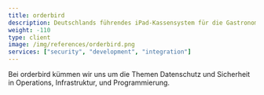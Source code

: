 ```yaml
---
title: orderbird
description: Deutschlands führendes iPad-Kassensystem für die Gastronomie
weight: -110
type: client
image: /img/references/orderbird.png
services: ["security", "development", "integration"]
---
```

Bei orderbird kümmen wir uns um die Themen Datenschutz und Sicherheit in
Operations, Infrastruktur, und Programmierung.
